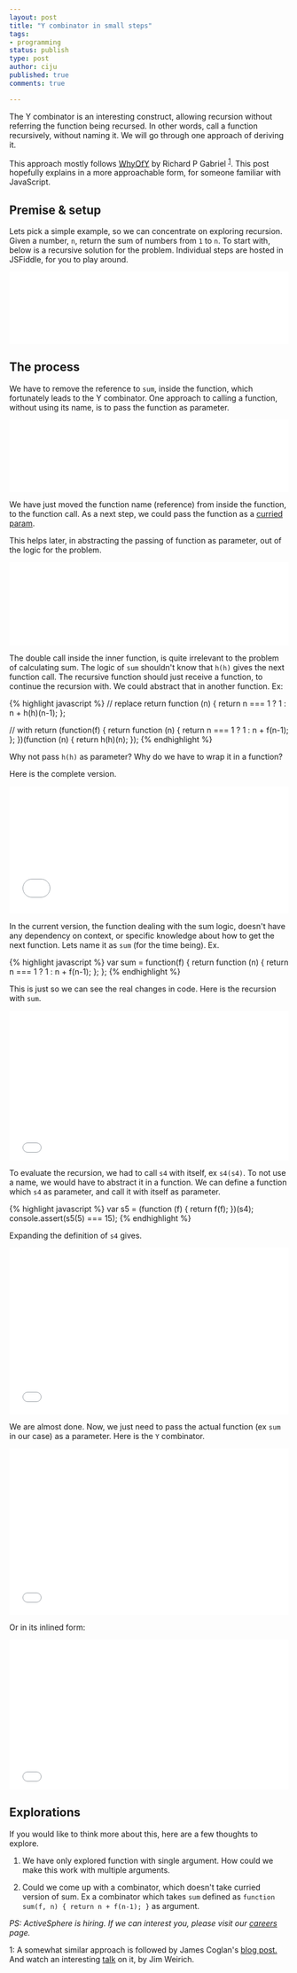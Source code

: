 ```yaml
---
layout: post
title: "Y combinator in small steps"
tags:
- programming
status: publish
type: post
author: ciju
published: true
comments: true

---
```


The Y combinator is an interesting construct, allowing recursion
without referring the function being recursed. In other words, call a
function recursively, without naming it. We will go through one
approach of deriving it.


This approach mostly follows <a
href="http://www.dreamsongs.com/NewFiles/WhyOfY.pdf">WhyOfY</a> by
Richard P Gabriel <sup>[1](#references)</sup>. This post hopefully
explains in a more approachable form, for someone familiar with
JavaScript.

## Premise & setup

Lets pick a simple example, so we can concentrate on exploring
recursion. Given a number, `n`, return the sum of numbers from `1` to
`n`. To start with, below is a recursive solution for the
problem. Individual steps are hosted in JSFiddle, for you to play
around.

<iframe width="100%" height="130" tabs="js" src="//jsfiddle.net/ciju/rLd57d07/12/embedded/js" allowfullscreen="allowfullscreen" frameborder="0"></iframe>

## The process

We have to remove the reference to `sum`, inside the function, which
fortunately leads to the Y combinator. One approach to calling a
function, without using its name, is to pass the function as
parameter.

<iframe width="100%" height="130" src="//jsfiddle.net/ciju/rLd57d07/13/embedded/js" allowfullscreen="allowfullscreen" frameborder="0"></iframe>

We have just moved the function name (reference) from inside the
function, to the function call. As a next step, we could pass the
function as a <a href="https://en.wikipedia.org/wiki/Currying">curried
param</a>.

This helps later, in abstracting the passing of function as
parameter, out of the logic for the problem.

<iframe width="100%" height="150" src="//jsfiddle.net/ciju/rLd57d07/25/embedded/js" allowfullscreen="allowfullscreen" frameborder="0"></iframe>

The double call inside the inner function, is quite irrelevant to the
problem of calculating sum. The logic of `sum` shouldn't know that
`h(h)` gives the next function call. The recursive function should
just receive a function, to continue the recursion with. We could
abstract that in another function. Ex:

{% highlight javascript %}
// replace
return function (n) {
    return n === 1 ? 1 : n + h(h)(n-1);
};

// with
return (function(f) {
    return function (n) {
        return n === 1 ? 1 : n + f(n-1);
    };
})(function (n) {
    return h(h)(n);
});
{% endhighlight %}

Why not pass `h(h)` as parameter? Why do we have to wrap it in a
function?

Here is the complete version.

<iframe width="100%" height="230" src="//jsfiddle.net/ciju/rLd57d07/20/embedded/js" allowfullscreen="allowfullscreen" frameborder="0"></iframe>


In the current version, the function dealing with the sum logic,
doesn't have any dependency on context, or specific knowledge about
how to get the next function. Lets name it as `sum` (for the time
being). Ex.

{% highlight javascript %}
var sum = function(f) {
    return function (n) {
        return n === 1 ? 1 : n + f(n-1);
    };
};
{% endhighlight %}

This is just so we can see the real changes in code. Here is the
recursion with `sum`.

<iframe width="100%" height="270" src="//jsfiddle.net/ciju/rLd57d07/16/embedded/js" allowfullscreen="allowfullscreen" frameborder="0"></iframe>

To evaluate the recursion, we had to call `s4` with itself, ex
`s4(s4)`. To not use a name, we would have to abstract it in a
function. We can define a function which `s4` as parameter, and call
it with itself as parameter.

{% highlight javascript %}
var s5 = (function (f) {
    return f(f);
})(s4);
console.assert(s5(5) === 15);
{% endhighlight %}

Expanding the definition of `s4` gives.

<iframe width="100%" height="300" src="//jsfiddle.net/ciju/rLd57d07/21/embedded/js" allowfullscreen="allowfullscreen" frameborder="0"></iframe>

We are almost done. Now, we just need to pass the actual function (ex
`sum` in our case) as a parameter. Here is the `Y` combinator.

<iframe width="100%" height="300" src="//jsfiddle.net/ciju/rLd57d07/18/embedded/js" allowfullscreen="allowfullscreen" frameborder="0"></iframe>

Or in its inlined form:

<iframe width="100%" height="270" src="//jsfiddle.net/ciju/rLd57d07/22/embedded/js" allowfullscreen="allowfullscreen" frameborder="0"></iframe>

## Explorations

If you would like to think more about this, here are a few thoughts to
explore.

1. We have only explored function with single argument. How could we
make this work with multiple arguments.

2. Could we come up with a combinator, which doesn't take curried
version of sum. Ex a combinator which takes `sum` defined as `function
sum(f, n) { return n + f(n-1); }` as argument.


*PS: ActiveSphere is hiring. If we can interest you, please visit our
 [careers](/careers.html) page.*

<a name="references">1</a>: A somewhat similar approach is followed by James Coglan's <a
href="https://blog.jcoglan.com/2008/01/10/deriving-the-y-combinator/">blog
post.</a> And watch an interesting <a
href="https://www.youtube.com/watch?v=FITJMJjASUs">talk</a> on it, by
Jim Weirich.